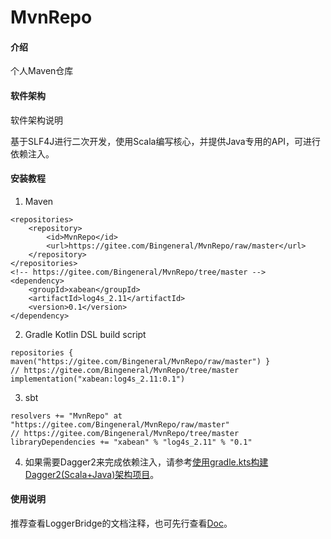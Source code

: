 # MvnRepo

#### 介绍
个人Maven仓库

#### 软件架构
软件架构说明

基于SLF4J进行二次开发，使用Scala编写核心，并提供Java专用的API，可进行依赖注入。

#### 安装教程

1. Maven
```
<repositories>
    <repository>
        <id>MvnRepo</id>
        <url>https://gitee.com/Bingeneral/MvnRepo/raw/master</url>
    </repository>
</repositories>
<!-- https://gitee.com/Bingeneral/MvnRepo/tree/master -->
<dependency>
    <groupId>xabean</groupId>
    <artifactId>log4s_2.11</artifactId>
    <version>0.1</version>
</dependency>
```
2. Gradle Kotlin DSL build script
```
repositories { maven("https://gitee.com/Bingeneral/MvnRepo/raw/master") }
// https://gitee.com/Bingeneral/MvnRepo/tree/master
implementation("xabean:log4s_2.11:0.1")
```
3. sbt
```
resolvers += "MvnRepo" at "https://gitee.com/Bingeneral/MvnRepo/raw/master"
// https://gitee.com/Bingeneral/MvnRepo/tree/master
libraryDependencies += "xabean" % "log4s_2.11" % "0.1"
```
4. 如果需要Dagger2来完成依赖注入，请参考[使用gradle.kts构建Dagger2(Scala+Java)架构项目](https://www.bilibili.com/read/cv2652939)。

#### 使用说明

推荐查看LoggerBridge的文档注释，也可先行查看[Doc](https://bingeneral.gitee.io/mvnrepo)。
